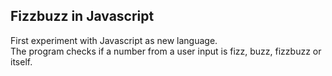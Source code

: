## Fizzbuzz in Javascript
First experiment with Javascript as new language.<br>
The program checks if a number from a user input is fizz, buzz, fizzbuzz or itself.
